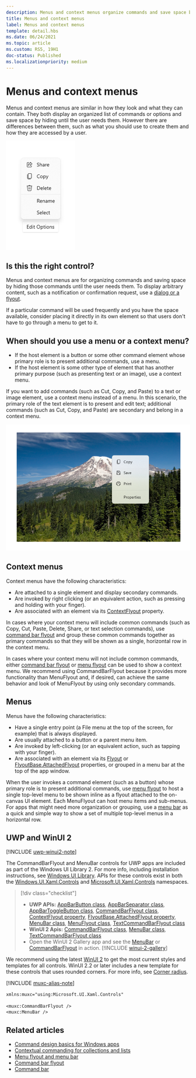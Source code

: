 ```yaml
---
description: Menus and context menus organize commands and save space by hiding those commands until the user needs them.
title: Menus and context menus
label: Menus and context menus
template: detail.hbs
ms.date: 06/24/2021
ms.topic: article
ms.custom: RS5, 19H1
doc-status: Published
ms.localizationpriority: medium
---
```

# Menus and context menus

Menus and context menus are similar in how they look and what they can contain. They both display an organized list of commands or options and save space by hiding until the user needs them. However there are differences between them, such as what you should use to create them and how they are accessed by a user.

![Example of a typical context menu](images/contextmenu_rs2_icons.png)

## Is this the right control?

Menus and context menus are for organizing commands and saving space by hiding those commands until the user needs them. To display arbitrary content, such as a notification or confirmation request, use a [dialog or a flyout](./dialogs-and-flyouts/index.md).

If a particular command will be used frequently and you have the space available, consider placing it directly in its own element so that users don't have to go through a menu to get to it.

## When should you use a menu or a context menu?

- If the host element is a button or some other command element whose primary role is to present additional commands, use a menu.
- If the host element is some other type of element that has another primary purpose (such as presenting text or an image), use a context menu.

If you want to add commands (such as Cut, Copy, and Paste) to a text or image element, use a context menu instead of a menu. In this scenario, the primary role of the text element is to present and edit text; additional commands (such as Cut, Copy, and Paste) are secondary and belong in a context menu.

![Example of context menu in photo gallery](images/context-menu-example.png)

## Context menus

Context menus have the following characteristics:

- Are attached to a single element and display secondary commands.
- Are invoked by right clicking (or an equivalent action, such as pressing and holding with your finger).
- Are associated with an element via its [ContextFlyout](/windows/windows-app-sdk/api/winrt/microsoft.ui.xaml.uielement.contextflyout) property.

In cases where your context menu will include common commands (such as Copy, Cut, Paste, Delete, Share, or text selection commands), use [command bar flyout](command-bar-flyout.md) and group these common commands together as primary commands so that they will be shown as a single, horizontal row in the context menu.

In cases where your context menu will not include common commands, either [command bar flyout](command-bar-flyout.md) or [menu flyout](menus.md) can be used to show a context menu. We recommend using CommandBarFlyout because it provides more functionality than MenuFlyout and, if desired, can achieve the same behavior and look of MenuFlyout by using only secondary commands.

## Menus

Menus have the following characteristics:

- Have a single entry point (a File menu at the top of the screen, for example) that is always displayed.
- Are usually attached to a button or a parent menu item.
- Are invoked by left-clicking (or an equivalent action, such as tapping with your finger).
- Are associated with an element via its [Flyout](/windows/windows-app-sdk/api/winrt/microsoft.ui.xaml.controls.button.flyout) or [FlyoutBase.AttachedFlyout](/windows/windows-app-sdk/api/winrt/microsoft.ui.xaml.controls.primitives.flyoutbase#xaml-attached-properties) properties, or grouped in a menu bar at the top of the app window.

When the user invokes a command element (such as a button) whose primary role is to present additional commands, use [menu flyout](menus.md) to host a single top-level menu to be shown inline as a flyout attached to the on-canvas UI element. Each MenuFlyout can host menu items and sub-menus. For apps that might need more organization or grouping, use a [menu bar](menus.md) as a quick and simple way to show a set of multiple top-level menus in a horizontal row. 

## UWP and WinUI 2

[!INCLUDE [uwp-winui2-note](../../../includes/uwp-winui-2-note.md)]

The CommandBarFlyout and MenuBar controls for UWP apps are included as part of the Windows UI Library 2. For more info, including installation instructions, see [Windows UI Library](../../winui/winui2/index.md). APIs for these controls exist in both the [Windows.UI.Xaml.Controls](/uwp/api/Windows.UI.Xaml.Controls) and [Microsoft.UI.Xaml.Controls](/windows/windows-app-sdk/api/winrt/microsoft.ui.xaml.controls) namespaces.

> [!div class="checklist"]
>
> - **UWP APIs:** [AppBarButton class](/uwp/api/windows.ui.xaml.controls.appbarbutton), [AppBarSeparator class](/uwp/api/windows.ui.xaml.controls.appbarseparator), [AppBarToggleButton class](/uwp/api/windows.ui.xaml.controls.appbartogglebutton), [CommandBarFlyout class](/uwp/api/windows.ui.xaml.controls.commandbarflyout), [ContextFlyout property](/uwp/api/windows.ui.xaml.uielement.contextflyout), [FlyoutBase.AttachedFlyout property](/uwp/api/windows.ui.xaml.controls.primitives.flyoutbase#xaml-attached-properties), [MenuBar class](/uwp/api/windows.ui.xaml.controls.menubar), [MenuFlyout class](/uwp/api/windows.ui.xaml.controls.menuflyout), [TextCommandBarFlyout class](/uwp/api/windows.ui.xaml.controls.textcommandbarflyout)
> - **WinUI 2 Apis:** [CommandBarFlyout class](/windows/windows-app-sdk/api/winrt/microsoft.ui.xaml.controls.commandbarflyout), [MenuBar class](/windows/windows-app-sdk/api/winrt/microsoft.ui.xaml.controls.menubar), [TextCommandBarFlyout class](/windows/windows-app-sdk/api/winrt/microsoft.ui.xaml.controls.textcommandbarflyout)
> - Open the WinUI 2 Gallery app and see the [MenuBar](winui2gallery:/item/MenuBar) or [CommandBarFlyout](winui2gallery:/item/CommandBarFlyout) in action. [!INCLUDE [winui-2-gallery](../../../includes/winui-2-gallery.md)]

We recommend using the latest [WinUI 2](../../winui/winui2/index.md) to get the most current styles and templates for all controls. WinUI 2.2 or later includes a new template for these controls that uses rounded corners. For more info, see [Corner radius](../style/rounded-corner.md).

[!INCLUDE [muxc-alias-note](../../../includes/muxc-alias-note.md)]

```xaml
xmlns:muxc="using:Microsoft.UI.Xaml.Controls"

<muxc:CommandBarFlyout />
<muxc:MenuBar />
```

## Related articles

- [Command design basics for Windows apps](../basics/commanding-basics.md)
- [Contextual commanding for collections and lists](collection-commanding.md)
- [Menu flyout and menu bar](menus.md)
- [Command bar flyout](command-bar-flyout.md)
- [Command bar](command-bar.md)
